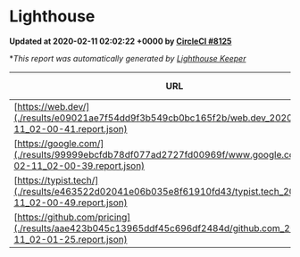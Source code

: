 
# Lighthouse

**Updated at 2020-02-11 02:02:22 +0000 by [CircleCI #8125](https://circleci.com/gh/ItinerisLtd/lighthouse-keeper-example/8125)**

**This report was automatically generated by [Lighthouse Keeper](https://github.com/itinerisltd/lighthouse-keeper)*

| URL | Performance | Accessibility | Best Practices | SEO | PWA | Updated At |
| --- | --- | --- | --- | --- | --- | --- |
| [https://web.dev/](./results/e09021ae7f54dd9f3b549cb0bc165f2b/web.dev_2020-02-11_02-00-41.report.json) | 0.93 | 0.9 | 1 | 1 | 0.93 | 2020-02-11T02:00:41.968Z |
| [https://google.com/](./results/99999ebcfdb78df077ad2727fd00969f/www.google.com_2020-02-11_02-00-39.report.json) | 0.92 | 0.86 | 0.93 | 0.92 | 0.56 | 2020-02-11T02:00:39.719Z |
| [https://typist.tech/](./results/e463522d02041e06b035e8f61910fd43/typist.tech_2020-02-11_02-00-49.report.json) | 0.97 | 0.92 | 0.79 | 1 | 0.59 | 2020-02-11T02:00:49.153Z |
| [https://github.com/pricing](./results/aae423b045c13965ddf45c696df2484d/github.com_2020-02-11_02-01-25.report.json) | 0.79 | 0.93 | 0.93 | 0.92 | 0.56 | 2020-02-11T02:01:25.723Z |
